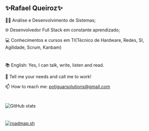 ## ✨Rafael Queiroz✨

👨‍💻 Análise e Desenvolvimento de Sistemas;

🌐 Desenvolvedor Full Stack em constante aprendizado;

💻 Conhecimentos e cursos em TI(Técnico de Hardware, Redes, SI, Agilidade, Scrum, Kanbam)

# 
📚 English: Yes, I can talk, write, listen and read.

💬 Tell me your needs and call me to work!

📫 How to reach me: potiguarsolutions@gmail.com

#
![GitHub stats](https://github-readme-stats.vercel.app/api?username=rafapotiguar&show_icons=true&theme=react)
#
[![roadmap.sh](https://roadmap.sh/card/wide/6616ee8e342426a4c80ba9d8?variant=dark)](https://roadmap.sh)
#

